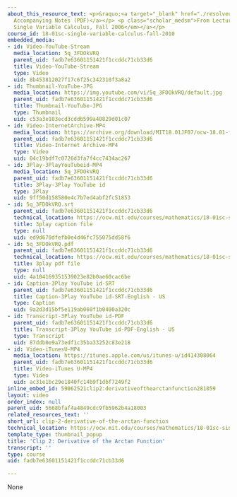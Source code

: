 ```yaml
---
about_this_resource_text: <p>&raquo;<a target="_blank" href="./resolveuid/37028101f134cc6e0e41572fdc6735d8">
  Accompanying Notes (PDF)</a></p> <p class="scholar_medsm">From Lecture 5 of <a href="http://ocw.mit.edu/courses/mathematics/18-01-single-variable-calculus-fall-2006/video-lectures/"><em>18.01
  Single Variable Calculus, Fall 2006</em></a></p>
course_id: 18-01sc-single-variable-calculus-fall-2010
embedded_media:
- id: Video-YouTube-Stream
  media_location: 5q_3FDOkVRQ
  parent_uid: fadb7e63601151421f1ccddc71cb33d6
  title: Video-YouTube-Stream
  type: Video
  uid: 8b453812027f17c6f25c342310f3a8a2
- id: Thumbnail-YouTube-JPG
  media_location: https://img.youtube.com/vi/5q_3FDOkVRQ/default.jpg
  parent_uid: fadb7e63601151421f1ccddc71cb33d6
  title: Thumbnail-YouTube-JPG
  type: Thumbnail
  uid: c53a3e103ecd3cddb599a40829d01c07
- id: Video-InternetArchive-MP4
  media_location: https://archive.org/download/MIT18.01JF07/ocw-18.01-f07-lec05_300k.mp4
  parent_uid: fadb7e63601151421f1ccddc71cb33d6
  title: Video-Internet Archive-MP4
  type: Video
  uid: 04c19bdf7c0726d3fa7f4cc7434ac267
- id: 3Play-3PlayYouTubeid-MP4
  media_location: 5q_3FDOkVRQ
  parent_uid: fadb7e63601151421f1ccddc71cb33d6
  title: 3Play-3Play YouTube id
  type: 3Play
  uid: 9ff50d158580e4c7b7ed4abf2fc51853
- id: 5q_3FDOkVRQ.srt
  parent_uid: fadb7e63601151421f1ccddc71cb33d6
  technical_location: https://ocw.mit.edu/courses/mathematics/18-01sc-single-variable-calculus-fall-2010/1.-differentiation/part-b-implicit-differentiation-and-inverse-functions/session-15-implicit-differentiation-and-inverse-functions/clip-2-derivative-of-the-arctan-function/5q_3FDOkVRQ.srt
  title: 3play caption file
  type: null
  uid: ed9d670dfefb0e4d46fc755075dd58f6
- id: 5q_3FDOkVRQ.pdf
  parent_uid: fadb7e63601151421f1ccddc71cb33d6
  technical_location: https://ocw.mit.edu/courses/mathematics/18-01sc-single-variable-calculus-fall-2010/1.-differentiation/part-b-implicit-differentiation-and-inverse-functions/session-15-implicit-differentiation-and-inverse-functions/clip-2-derivative-of-the-arctan-function/5q_3FDOkVRQ.pdf
  title: 3play pdf file
  type: null
  uid: 4a104169351539023e82b0ae60cac6be
- id: Caption-3Play YouTube id-SRT
  parent_uid: fadb7e63601151421f1ccddc71cb33d6
  title: Caption-3Play YouTube id-SRT-English - US
  type: Caption
  uid: 9a2d3d15bf5e119ab060f1b0400a320c
- id: Transcript-3Play YouTube id-PDF
  parent_uid: fadb7e63601151421f1ccddc71cb33d6
  title: Transcript-3Play YouTube id-PDF-English - US
  type: Transcript
  uid: 87ddb0e9a73edf1c35ba33252c83e218
- id: Video-iTunesU-MP4
  media_location: https://itunes.apple.com/us/itunes-u/id414308064
  parent_uid: fadb7e63601151421f1ccddc71cb33d6
  title: Video-iTunes U-MP4
  type: Video
  uid: ac31e1bc29e1840fc14b9f1dbf7249f2
inline_embed_id: 59062521clip2:derivativeofthearctanfunction281059
layout: video
order_index: null
parent_uid: 5668bfaf4a4849cdc9fb5962b4a18003
related_resources_text: ''
short_url: clip-2-derivative-of-the-arctan-function
technical_location: https://ocw.mit.edu/courses/mathematics/18-01sc-single-variable-calculus-fall-2010/1.-differentiation/part-b-implicit-differentiation-and-inverse-functions/session-15-implicit-differentiation-and-inverse-functions/clip-2-derivative-of-the-arctan-function
template_type: thumbnail_popup
title: 'Clip 2: Derivative of the Arctan Function'
transcript: ''
type: course
uid: fadb7e63601151421f1ccddc71cb33d6

---
```

None